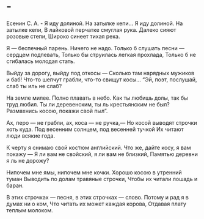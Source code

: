 # -

Есенин С. А. - Я иду долиной. На затылке кепи…
Я иду долиной. На затылке кепи,
В лайковой перчатке смуглая рука.
Далеко сияют розовые степи,
Широко синеет тихая река.

Я — беспечный парень. Ничего не надо.
Только б слушать песни — сердцем подпевать,
Только бы струилась легкая прохлада,
Только б не сгибалась молодая стать.

Выйду за дорогу, выйду под откосы —
Сколько там нарядных мужиков и баб!
Что-то шепчут грабли, что-то свищут косы…
“Эй, поэт, послушай, слаб ты иль не слаб?

На земле милее. Полно плавать в небо.
Как ты любишь долы, так бы труд любил.
Ты ли деревенским, ты ль крестьянским не был?
Размахнись косою, покажи свой пыл”.

Ах, перо — не грабли, ах, коса — не ручка,—
Но косой выводят строчки хоть куда.
Под весенним солнцем, под весенней тучкой
Их читают люди всякие года.

К черту я снимаю свой костюм английский.
Что же, дайте косу, я вам покажу —
Я ли вам не свойский, я ли вам не близкий,
Памятью деревни я ль не дорожу?

Нипочем мне ямы, нипочем мне кочки.
Хорошо косою в утренний туман
Выводить по долам травяные строчки,
Чтобы их читали лошадь и баран.

В этих строчках — песня, в этих строчках — слово.
Потому и рад я в думах ни о ком,
Что читать их может каждая корова,
Отдавая плату теплым молоком.
